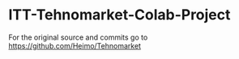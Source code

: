 # ITT-Tehnomarket-Colab-Project

For the original source and commits go to https://github.com/Heimo/Tehnomarket
